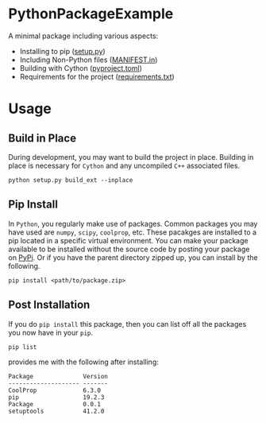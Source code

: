 # PythonPackageExample
A minimal package including various aspects: 
- Installing to pip ([setup.py](setup.py))
- Including Non-Python files ([MANIFEST.in](MANIFEST.in))
- Building with Cython ([pyproject.toml](pyproject.toml))
- Requirements for the project ([requirements.txt](requires.txt))

# Usage
## Build in Place
During development, you may want to build the project in place.
Building in place is necessary for `Cython` and any uncompiled `C++`
associated files.  
```
python setup.py build_ext --inplace
```

## Pip Install
In `Python`, you regularly make use of packages. Common packages you may have
used are `numpy`, `scipy`, `coolprop`, etc. These pacakges are installed to a 
pip located in a specific virtual environment. You can make your package
available to be installed without the source code by posting your package 
on  <a href="https://pypi.org/">PyPi</a>. Or if you have the parent directory 
zipped up, you can install by the following. 
```
pip install <path/to/package.zip>
``` 
## Post Installation
If you do `pip install` this package, then you can list off all the packages you
now have in your `pip`.
```
pip list
```
provides me with the following after installing:
```
Package              Version
-------------------- -------
CoolProp             6.3.0  
pip                  19.2.3 
Package              0.0.1  
setuptools           41.2.0
``` 
